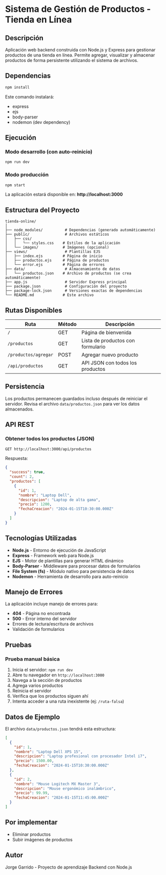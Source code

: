 # Sistema de Gestión de Productos - Tienda en Línea

## Descripción

Aplicación web backend construida con Node.js y Express para gestionar productos de una tienda en línea. Permite agregar, visualizar y almacenar productos de forma persistente utilizando el sistema de archivos.

## Dependencias

```bash
npm install
```

Este comando instalará:
- express
- ejs
- body-parser
- nodemon (dev dependency)

## Ejecución

### Modo desarrollo (con auto-reinicio)

```bash
npm run dev
```

### Modo producción

```bash
npm start
```

La aplicación estará disponible en: **http://localhost:3000**

## Estructura del Proyecto

```
tienda-online/
│
├── node_modules/          # Dependencias (generado automáticamente)
├── public/                # Archivos estáticos
│   ├── css/
│   │   └── styles.css    # Estilos de la aplicación
│   └── images/           # Imágenes (opcional)
├── views/                 # Plantillas EJS
│   ├── index.ejs         # Página de inicio
│   ├── productos.ejs     # Página de productos
│   └── error.ejs         # Página de errores
├── data/                  # Almacenamiento de datos
│   └── productos.json    # Archivo de productos (se crea automáticamente)
├── app.js                 # Servidor Express principal
├── package.json           # Configuración del proyecto
├── package-lock.json      # Versiones exactas de dependencias
└── README.md             # Este archivo
```

## Rutas Disponibles

| Ruta | Método | Descripción |
|------|--------|-------------|
| `/` | GET | Página de bienvenida |
| `/productos` | GET | Lista de productos con formulario |
| `/productos/agregar` | POST | Agregar nuevo producto |
| `/api/productos` | GET | API JSON con todos los productos |

## Persistencia

Los productos permanecen guardados incluso después de reiniciar el servidor. Revisa el archivo `data/productos.json` para ver los datos almacenados.

## API REST

### Obtener todos los productos (JSON)

```bash
GET http://localhost:3000/api/productos
```

Respuesta:
```json
{
  "success": true,
  "count": 2,
  "productos": [
    {
      "id": 1,
      "nombre": "Laptop Dell",
      "descripcion": "Laptop de alta gama",
      "precio": 1200,
      "fechaCreacion": "2024-01-15T10:30:00.000Z"
    }
  ]
}
```

## Tecnologías Utilizadas

- **Node.js** - Entorno de ejecución de JavaScript
- **Express** - Framework web para Node.js
- **EJS** - Motor de plantillas para generar HTML dinámico
- **Body-Parser** - Middleware para procesar datos de formularios
- **File System (fs)** - Módulo nativo para persistencia de datos
- **Nodemon** - Herramienta de desarrollo para auto-reinicio

## Manejo de Errores

La aplicación incluye manejo de errores para:

- **404** - Página no encontrada
- **500** - Error interno del servidor
- Errores de lectura/escritura de archivos
- Validación de formularios

## Pruebas

### Prueba manual básica

1. Inicia el servidor: `npm run dev`
2. Abre tu navegador en `http://localhost:3000`
3. Navega a la sección de productos
4. Agrega varios productos
5. Reinicia el servidor
6. Verifica que los productos siguen ahí
7. Intenta acceder a una ruta inexistente (ej: `/ruta-falsa`)

## Datos de Ejemplo

El archivo `data/productos.json` tendrá esta estructura:

```json
[
  {
    "id": 1,
    "nombre": "Laptop Dell XPS 15",
    "descripcion": "Laptop profesional con procesador Intel i7",
    "precio": 1500.00,
    "fechaCreacion": "2024-01-15T10:30:00.000Z"
  },
  {
    "id": 2,
    "nombre": "Mouse Logitech MX Master 3",
    "descripcion": "Mouse ergonómico inalámbrico",
    "precio": 99.99,
    "fechaCreacion": "2024-01-15T11:45:00.000Z"
  }
]
```

## Por implementar

- Eliminar productos
- Subir imágenes de productos 

## Autor

Jorge Garrido - Proyecto de aprendizaje Backend con Node.js